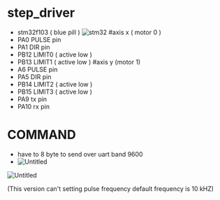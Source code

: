 
# step_driver
- stm32f103 ( blue pill )
![stm32](https://user-images.githubusercontent.com/22659037/110656134-3f5c1480-81f2-11eb-936f-16f0f31df7e9.png)
#axis x ( motor 0 )
-   PA0 PULSE pin
-   PA1 DIR pin
-   PB12 LIMIT0 ( active low )
-   PB13 LIMIT1 ( active low )
#axis y (motor 1)
-   A6 PULSE pin
-   PA5 DIR pin
-   PB14 LIMIT2 ( active low )
-   PB15 LIMIT3 ( active low )
-   PA9 tx pin
-   PA10 rx pin
# COMMAND
- have to 8 byte to send over uart band 9600
- ![Untitled](https://user-images.githubusercontent.com/22659037/110591470-b28e6800-81ab-11eb-91b5-e42c9e1bb719.png)

![Untitled](https://user-images.githubusercontent.com/22659037/110590740-c4bbd680-81aa-11eb-952e-f4dc5b0a9269.png)



(This version can't setting pulse frequency default frequency is 10 kHZ)

